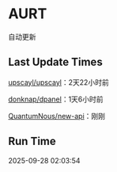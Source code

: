 # AURT

自动更新


## Last Update Times

[upscayl/upscayl](https://github.com/upscayl/upscayl)：2天22小时前

[donknap/dpanel](https://github.com/donknap/dpanel)：1天6小时前

[QuantumNous/new-api](https://github.com/QuantumNous/new-api)：刚刚


## Run Time
2025-09-28 02:03:54
